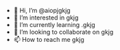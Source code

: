 - 👋 Hi, I’m @aiopjgkjg
- 👀 I’m interested in gkjg
- 🌱 I’m currently learning .gkjg
- 💞️ I’m looking to collaborate on gkjg
- 📫 How to reach me gkjg

<!---
aiopjgkjg/aiopjgkjg is a ✨ special ✨ repository because its `README.md` (this file) appears on your GitHub profile.
You can click the Preview link to take a look at your changes.
--->

